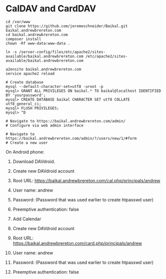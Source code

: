 CalDAV and CardDAV
==================

    cd /var/www
    git clone https://github.com/jeromeschneider/Baikal.git baikal.andrewbrereton.com
    cd baikal.andrewbrereton.com
    composer install
    chown -Rf www-data:www-data .

    ln -s /server-config/files/etc/apache2/sites-available/baikal.andrewbrereton.com /etc/apache2/sites-available/baikal.andrewbrereton.com
    
    a2ensite baikal.andrewbrereton.com
    service apache2 reload
    
    # Create database
    mysql --default-character-set=utf8 -uroot -p
    mysql> GRANT ALL PRIVILEGES ON baikal.* TO baikal@localhost IDENTIFIED BY 'yourpassword';
    mysql> CREATE DATABASE baikal CHARACTER SET utf8 COLLATE utf8_general_ci;
    mysql> FLUSH PRIVILEGES;
    mysql> ^D

    # Navigate to https://baikal.andrewbrereton.com/admin/
    # Configure via web admin interface
    
    # Navigate to https://baikal.andrewbrereton.com/admin/?/users/new/1/#form
    # Create a new user
    
On Android phone:

1. Download DAVdroid.
2. Create new DAVdroid account
3. Root URL: https://baikal.andrewbrereton.com/cal.php/principals/andrew
4. User name: andrew
5. Password: (Password that was used earlier to create htpasswd user)
6. Preemptive authentication: false
7. Add Calendar

1. Create new DAVdroid account
2. Root URL: https://baikal.andrewbrereton.com/card.php/principals/andrew
3. User name: andrew
4. Password: (Password that was used earlier to create htpasswd user)
5. Preemptive authentication: false
